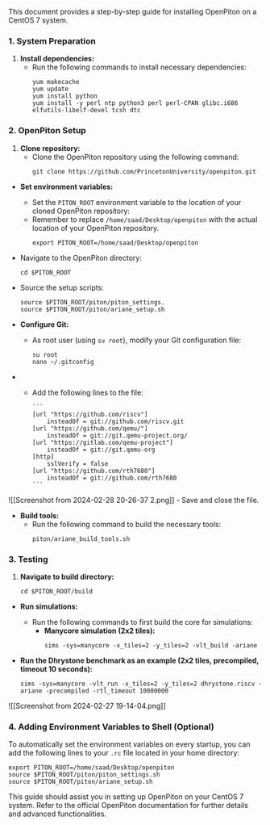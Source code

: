 This document provides a step-by-step guide for installing OpenPiton on a CentOS 7 system.

### 1. System Preparation

1. **Install dependencies:**
    - Run the following commands to install necessary dependencies:
        ```
        yum makecache
        yum update
        yum install python
        yum install -y perl ntp python3 perl perl-CPAN glibc.i686 elfutils-libelf-devel tcsh dtc
        ```

### 2. OpenPiton Setup

1. **Clone repository:**
    - Clone the OpenPiton repository using the following command:
        ```
        git clone https://github.com/PrincetonUniversity/openpiton.git
        ```

- **Set environment variables:**
    - Set the `PITON_ROOT` environment variable to the location of your cloned OpenPiton repository:
    - Remember to replace `/home/saad/Desktop/openpiton` with the actual location of your OpenPiton repository.
        ```
        export PITON_ROOT=/home/saad/Desktop/openpiton
        ```

- Navigate to the OpenPiton directory:

    ```
    cd $PITON_ROOT
    ```

- Source the setup scripts:

    ```
    source $PITON_ROOT/piton/piton_settings.
    source $PITON_ROOT/piton/ariane_setup.sh
    ```


- **Configure Git:**
    - As root user (using `su root`), modify your Git configuration file:
        ```
        su root
        nano ~/.gitconfig
        ```
- - Add the following lines to the file:
        
        ```
        [url "https://github.com/riscv"]
            insteadOf = git://github.com/riscv.git
        [url "https://github.com/qemu/"]
            insteadOf = git://git.qemu-project.org/
        [url "https://gitlab.com/qemu-project"]
            insteadOf = git://git.qemu-org
        [http]
            sslVerify = false
        [url "https://github.com/rth7680"]
            insteadOf = git://github.com/rth7680
        ```
        
![[Screenshot from 2024-02-28 20-26-37 2.png]]
    - Save and close the file.

- **Build tools:**
    - Run the following command to build the necessary tools:
        ```
        piton/ariane_build_tools.sh
        ```

### 3. Testing

1. **Navigate to build directory:**
    ```
    cd $PITON_ROOT/build
    ```

- **Run simulations:**
    - Run the following commands to first build the core for simulations:
        - **Manycore simulation (2x2 tiles):**
            ```
            sims -sys=manycore -x_tiles=2 -y_tiles=2 -vlt_build -ariane
            ```


- **Run the Dhrystone benchmark  as an example (2x2 tiles, precompiled, timeout 10 seconds):**
    ```
    sims -sys=manycore -vlt_run -x_tiles=2 -y_tiles=2 dhrystone.riscv -ariane -precompiled -rtl_timeout 10000000
    ```
![[Screenshot from 2024-02-27 19-14-04.png]]


### 4. Adding Environment Variables to Shell (Optional)

To automatically set the environment variables on every startup, you can add the following lines to your `.rc` file located in your home directory:

```
export PITON_ROOT=/home/saad/Desktop/openpiton
source $PITON_ROOT/piton/piton_settings.sh
source $PITON_ROOT/piton/ariane_setup.sh
```



This guide should assist you in setting up OpenPiton on your CentOS 7 system. Refer to the official OpenPiton documentation for further details and advanced functionalities.

